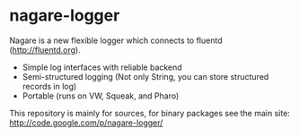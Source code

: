 nagare-logger
=============

Nagare is a new flexible logger which connects to fluentd (http://fluentd.org).

* Simple log interfaces with reliable backend
* Semi-structured logging (Not only String, you can store structured records in log)
* Portable (runs on VW, Squeak, and Pharo)

This repository is mainly for sources, for binary packages see the main site: 
http://code.google.com/p/nagare-logger/


